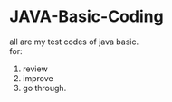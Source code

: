 # JAVA-Basic-Coding
all are my test codes of java basic.  
for:  
1. review   
2. improve  
3. go through.  
